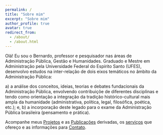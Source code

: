 ```yaml
---
permalink: /
title: "Sobre mim"
excerpt: "Sobre mim"
author_profile: true
avatar: true
redirect_from: 
  - /about/
  - /about.html
---
```


Olá! Eu sou o Bernardo, professor e pesquisador nas áreas de Administração Pública, Gestão e Humanidades. 
Graduado e Mestre em Administração pela Universidade Federal do Espírito Santo (UFES), desenvolvo estudos 
na inter-relação de dois eixos temáticos no âmbito da Administração Pública: 

a) a análise dos conceitos, ideias, teorias e debates fundacionais da Administração Pública, envolvendo
contribuiçõe de diferentes disciplinas e tendo como orientação a integração da tradição histórico-cultural 
mais ampla da humanidade (administrativa, política, legal, filosófica, poética, etc.); e, 
b) a incorporação deste legado para o exame da Administração Pública brasileira (pensamento e prática).

Acompanhe meus [Projetos](https://bernielima.github.io/projetos) e as [Publicações](https://bernielima.github.io/publicacoes) derivadas, os [serviços](https://bernielima.github.io/consultoriaacademica) que ofereço e as informações para [Contato](https://bernielima.github.io/contato/).
